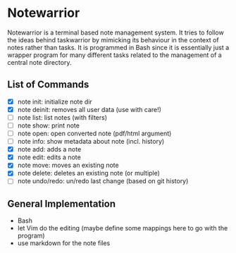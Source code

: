 Notewarrior
===========

Notewarrior is a terminal based note management system.
It tries to follow the ideas behind taskwarrior by mimicking its behaviour in the
context of notes rather than tasks.
It is programmed in Bash since it is essentially just a wrapper program for many
different tasks related to the management of a central note directory.


List of Commands
----------------

* [x] note init: initialize note dir
* [x] note deinit: removes all user data (use with care!)
* [ ] note list: list notes (with filters)
* [ ] note show: print note
* [ ] note open: open converted note (pdf/html argument)
* [ ] note info: show metadata about note (incl. history)
* [x] note add: adds a note
* [x] note edit: edits a note
* [x] note move: moves an existing note
* [x] note delete: deletes an existing note (or multiple)
* [ ] note undo/redo: un/redo last change (based on git history)

General Implementation
----------------------

* Bash
* let Vim do the editing (maybe define some mappings here to go with the program)
* use markdown for the note files



